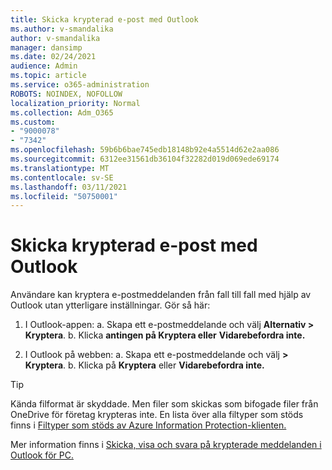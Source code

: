 ```yaml
---
title: Skicka krypterad e-post med Outlook
ms.author: v-smandalika
author: v-smandalika
manager: dansimp
ms.date: 02/24/2021
audience: Admin
ms.topic: article
ms.service: o365-administration
ROBOTS: NOINDEX, NOFOLLOW
localization_priority: Normal
ms.collection: Adm_O365
ms.custom:
- "9000078"
- "7342"
ms.openlocfilehash: 59b6b6bae745edb18148b92e4a5514d62e2aa086
ms.sourcegitcommit: 6312ee31561db36104f32282d019d069ede69174
ms.translationtype: MT
ms.contentlocale: sv-SE
ms.lasthandoff: 03/11/2021
ms.locfileid: "50750001"
---
```

# <a name="send-encrypted-email-using-outlook"></a>Skicka krypterad e-post med Outlook

Användare kan kryptera e-postmeddelanden från fall till fall med hjälp av Outlook utan ytterligare inställningar. Gör så här:

1. I Outlook-appen: a. Skapa ett e-postmeddelande och välj **Alternativ > Kryptera**. 
    b. Klicka **antingen på Kryptera eller** **Vidarebefordra inte.**

2. I Outlook på webben: a. Skapa ett e-postmeddelande och välj **> Kryptera**.
    b. Klicka på **Kryptera** eller **Vidarebefordra inte.**

> [!TIP]
> Kända filformat är skyddade. Men filer som skickas som bifogade filer från OneDrive för företag krypteras inte. En lista över alla filtyper som stöds finns i [Filtyper som stöds av Azure Information Protection-klienten.](https://docs.microsoft.com/azure/information-protection/rms-client/client-admin-guide-file-types)

Mer information finns i [Skicka, visa och svara på krypterade meddelanden i Outlook för PC.](https://support.microsoft.com/topic/send-view-and-reply-to-encrypted-messages-in-outlook-for-pc-eaa43495-9bbb-4fca-922a-df90dee51980)



